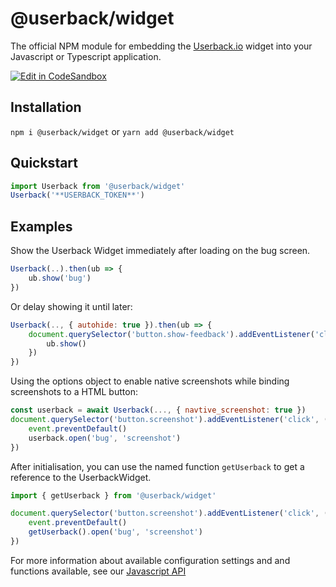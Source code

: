 # @userback/widget
The official NPM module for embedding the [Userback.io](https://userback.io) widget into your Javascript or Typescript application.

[![Edit in CodeSandbox](https://assets.codesandbox.io/github/button-edit-lime.svg)](https://codesandbox.io/s/focused-moon-7nunxg)

## Installation
`npm i @userback/widget` or `yarn add @userback/widget`

## Quickstart

``` javascript
import Userback from '@userback/widget'
Userback('**USERBACK_TOKEN**')
```

## Examples
Show the Userback Widget immediately after loading on the bug screen.
``` javascript
Userback(..).then(ub => {
    ub.show('bug')
})
```

Or delay showing it until later:
``` javascript
Userback(.., { autohide: true }).then(ub => {
    document.querySelector('button.show-feedback').addEventListener('click', function(){
        ub.show()
    })
})
```

Using the options object to enable native screenshots while binding screenshots to a HTML button:
``` javascript
const userback = await Userback(..., { navtive_screenshot: true })
document.querySelector('button.screenshot').addEventListener('click', (event) => {
    event.preventDefault()
    userback.open('bug', 'screenshot')
})
```

After initialisation, you can use the named function `getUserback` to get a reference to the UserbackWidget.
``` javascript
import { getUserback } from '@userback/widget'

document.querySelector('button.screenshot').addEventListener('click', (event) => {
    event.preventDefault()
    getUserback().open('bug', 'screenshot')
})
```


For more information about available configuration settings and and functions available, see our [Javascript API](https://support.userback.io/en/articles/5209252-javascript-api)
